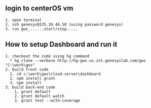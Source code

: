 
## login to centerOS vm
	1. open terminal
	2. ssh genesys@135.39.46.50	(using password genesys)
	3. run gws_......start/stop.....
	
## How to setup Dashboard and run it
	1. checkout the code using hg command
	  * hg clone --verbose http://hg-gws.us.int.genesyslab.com/gws "C:\work\gws"
	2. build front code
	  1. cd c:\work\gws\cloud-server\dashboard
	  2. npm install grunt
	  3. npm install
	3. build back-end code
		1. grunt default
		2. grunt default watch
		3. grunt test --with-coverage
	
  

